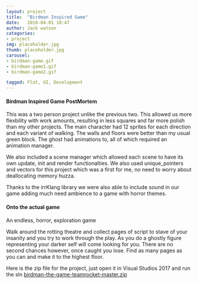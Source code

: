 ```yaml
---
layout: project
title:  "Birdman Inspired Game"
date:   2018-04-01 10:47
author: Jack watson
categories:
- project
img: placeholder.jpg
thumb: placeholder.jpg
carousel:
- birdman-game.gif
- birdman-game1.gif
- birdman-game2.gif

tagged: Flat, UI, Development
---
```

#### Birdman Inspired Game PostMortem

This was a two person project unlike the previous two. This allowed us more flexbility with work amounts, resulting in less squares
and far more polish than my other projects. The main character had 12 sprites for each direction and each variant of walking. The
walls and floors were better than my usual green block. The ghost had animations to, all of which required an animation manager. 

We also included a scene manager which allowed each scene to have its own update, init and render functionalties. We also used unique_pointers
and vectors for this project which was a first for me, no need to worry about deallocating memory huzza.

Thanks to the irrKlang library we were also able to include sound in our game adding much need ambience to a game with horror themes.

#### Onto the actual game
An endless, horror, exploration game

Walk around the rotting theatre and collect pages of script to stave of your insanity and you try to work through the play. As you do
a ghostly figure representing your darker self will come looking for you. There are no second chances however, once caught you lose.
Find as many pages as you can and make it to the highest floor.

Here is the zip file for the project, just open it in Visual Studios 2017 and run the sln [birdman-the-game-teamrocket-master.zip][1]

[1]:{{site.JackW8335.github.io}}/assets/downloads/birdman-the-game-teamrocket-JackW8335-master.zip 


